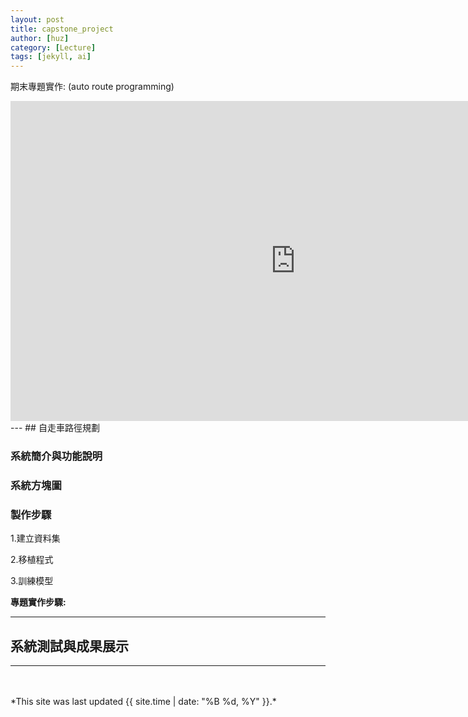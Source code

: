 ```yaml
---
layout: post
title: capstone_project
author: [huz]
category: [Lecture]
tags: [jekyll, ai]
---
```


期末專題實作: (auto route programming)

<iframe width="911" height="512" src="https://www.youtube.com/embed/zBu6nEFLTJE" title="2014台灣競速自走車國際賽第一名 台灣 趙師葦 36.618秒" frameborder="0" allow="accelerometer; autoplay; clipboard-write; encrypted-media; gyroscope; picture-in-picture" allowfullscreen></iframe>
---
## 自走車路徑規劃

### 系統簡介與功能說明


### 系統方塊圖


### 製作步驟 
1.建立資料集

2.移植程式

3.訓練模型

**專題實作步驟:** 


---
## 系統測試與成果展示
---
<br>
<br>
*This site was last updated {{ site.time | date: "%B %d, %Y" }}.*

